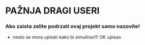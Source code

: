# PAŽNJA DRAGI USERI
### Ako zaista zelite podrzati ovaj projekt samo nazovite!
* nesto se mora upisati kako bi simulirao!!!
OK upisao
